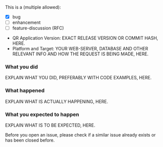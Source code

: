 This is a (multiple allowed):

* [x] bug
* [ ] enhancement
* [ ] feature-discussion (RFC)

* QR Application Version: EXACT RELEASE VERSION OR COMMIT HASH, HERE.
* Platform and Target: YOUR WEB-SERVER, DATABASE AND OTHER RELEVANT INFO AND HOW THE REQUEST IS BEING MADE, HERE.

### What you did
EXPLAIN WHAT YOU DID, PREFERABLY WITH CODE EXAMPLES, HERE.

### What happened
EXPLAIN WHAT IS ACTUALLY HAPPENING, HERE.

### What you expected to happen
EXPLAIN WHAT IS TO BE EXPECTED, HERE.

Before you open an issue, please check if a similar issue already exists or has been closed before.
